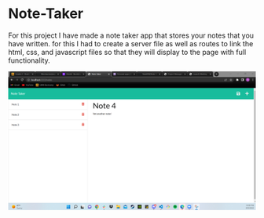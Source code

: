 # Note-Taker

For this project I have made a note taker app that stores your notes that you have written.
for this I had to create a server file as well as routes to link the html, css, and javascript files so that they will display
to the page with full functionality.

![screenshot of app](https://github.com/NateB98/Note-Taker/blob/main/assets/images/note-taker-screenshot.png)
